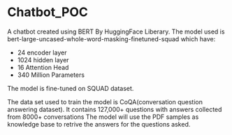 # Chatbot_POC

A chatbot created using BERT By HuggingFace Liberary. 
The model used is bert-large-uncased-whole-word-masking-finetuned-squad which have: 
- 24 encoder layer
- 1024 hidden layer
- 16 Attention Head 
- 340 Million Parameters

The model is fine-tuned on SQUAD dataset.

The data set used to train the model is CoQA(conversation question answering dataset).
It contains 127,000+ questions with answers collected from 8000+ conversations
The model will use the PDF samples as knowledge base to retrive the answers for the questions asked.
